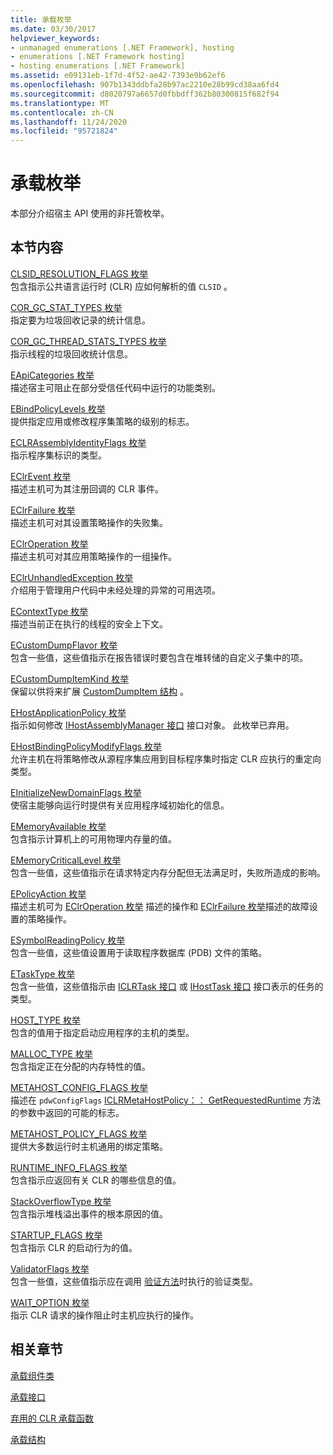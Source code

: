 ```yaml
---
title: 承载枚举
ms.date: 03/30/2017
helpviewer_keywords:
- unmanaged enumerations [.NET Framework], hosting
- enumerations [.NET Framework hosting]
- hosting enumerations [.NET Framework]
ms.assetid: e09131eb-1f7d-4f52-ae42-7393e9b62ef6
ms.openlocfilehash: 907b1343ddbfa28b97ac2210e28b99cd38aa6fd4
ms.sourcegitcommit: d8020797a6657d0fbbdff362b80300815f682f94
ms.translationtype: MT
ms.contentlocale: zh-CN
ms.lasthandoff: 11/24/2020
ms.locfileid: "95721824"
---
```

# <a name="hosting-enumerations"></a>承载枚举

本部分介绍宿主 API 使用的非托管枚举。  
  
## <a name="in-this-section"></a>本节内容  

 [CLSID_RESOLUTION_FLAGS 枚举](clsid-resolution-flags-enumeration.md)  
 包含指示公共语言运行时 (CLR) 应如何解析的值 `CLSID` 。  
  
 [COR_GC_STAT_TYPES 枚举](cor-gc-stat-types-enumeration.md)  
 指定要为垃圾回收记录的统计信息。  
  
 [COR_GC_THREAD_STATS_TYPES 枚举](cor-gc-thread-stats-types-enumeration.md)  
 指示线程的垃圾回收统计信息。  
  
 [EApiCategories 枚举](eapicategories-enumeration.md)  
 描述宿主可阻止在部分受信任代码中运行的功能类别。  
  
 [EBindPolicyLevels 枚举](ebindpolicylevels-enumeration.md)  
 提供指定应用或修改程序集策略的级别的标志。  
  
 [ECLRAssemblyIdentityFlags 枚举](eclrassemblyidentityflags-enumeration.md)  
 指示程序集标识的类型。  
  
 [EClrEvent 枚举](eclrevent-enumeration.md)  
 描述主机可为其注册回调的 CLR 事件。  
  
 [EClrFailure 枚举](eclrfailure-enumeration.md)  
 描述主机可对其设置策略操作的失败集。  
  
 [EClrOperation 枚举](eclroperation-enumeration.md)  
 描述主机可对其应用策略操作的一组操作。  
  
 [EClrUnhandledException 枚举](eclrunhandledexception-enumeration.md)  
 介绍用于管理用户代码中未经处理的异常的可用选项。  
  
 [EContextType 枚举](econtexttype-enumeration.md)  
 描述当前正在执行的线程的安全上下文。  
  
 [ECustomDumpFlavor 枚举](ecustomdumpflavor-enumeration.md)  
 包含一些值，这些值指示在报告错误时要包含在堆转储的自定义子集中的项。  
  
 [ECustomDumpItemKind 枚举](ecustomdumpitemkind-enumeration.md)  
 保留以供将来扩展 [CustomDumpItem 结构](customdumpitem-structure.md) 。  
  
 [EHostApplicationPolicy 枚举](ehostapplicationpolicy-enumeration.md)  
 指示如何修改 [IHostAssemblyManager 接口](ihostassemblymanager-interface.md) 接口对象。 此枚举已弃用。  
  
 [EHostBindingPolicyModifyFlags 枚举](ehostbindingpolicymodifyflags-enumeration.md)  
 允许主机在将策略修改从源程序集应用到目标程序集时指定 CLR 应执行的重定向类型。  
  
 [EInitializeNewDomainFlags 枚举](einitializenewdomainflags-enumeration.md)  
 使宿主能够向运行时提供有关应用程序域初始化的信息。  
  
 [EMemoryAvailable 枚举](ememoryavailable-enumeration.md)  
 包含指示计算机上的可用物理内存量的值。  
  
 [EMemoryCriticalLevel 枚举](ememorycriticallevel-enumeration.md)  
 包含一些值，这些值指示在请求特定内存分配但无法满足时，失败所造成的影响。  
  
 [EPolicyAction 枚举](epolicyaction-enumeration.md)  
 描述主机可为 [EClrOperation 枚举](eclroperation-enumeration.md) 描述的操作和 [EClrFailure 枚举](eclrfailure-enumeration.md)描述的故障设置的策略操作。  
  
 [ESymbolReadingPolicy 枚举](esymbolreadingpolicy-enumeration.md)  
 包含一些值，这些值设置用于读取程序数据库 (PDB) 文件的策略。  
  
 [ETaskType 枚举](etasktype-enumeration.md)  
 包含一些值，这些值指示由 [ICLRTask 接口](iclrtask-interface.md) 或 [IHostTask 接口](ihosttask-interface.md) 接口表示的任务的类型。  
  
 [HOST_TYPE 枚举](host-type-enumeration.md)  
 包含的值用于指定启动应用程序的主机的类型。  
  
 [MALLOC_TYPE 枚举](malloc-type-enumeration.md)  
 包含指定正在分配的内存特性的值。  
  
 [METAHOST_CONFIG_FLAGS 枚举](metahost-config-flags-enumeration.md)  
 描述在 `pdwConfigFlags` [ICLRMetaHostPolicy：： GetRequestedRuntime](iclrmetahostpolicy-getrequestedruntime-method.md) 方法的参数中返回的可能的标志。  
  
 [METAHOST_POLICY_FLAGS 枚举](metahost-policy-flags-enumeration.md)  
 提供大多数运行时主机通用的绑定策略。  
  
 [RUNTIME_INFO_FLAGS 枚举](runtime-info-flags-enumeration.md)  
 包含指示应返回有关 CLR 的哪些信息的值。  
  
 [StackOverflowType 枚举](stackoverflowtype-enumeration.md)  
 包含指示堆栈溢出事件的根本原因的值。  
  
 [STARTUP_FLAGS 枚举](startup-flags-enumeration.md)  
 包含指示 CLR 的启动行为的值。  
  
 [ValidatorFlags 枚举](validatorflags-enumeration.md)  
 包含一些值，这些值指示应在调用 [验证方法](iclrvalidator-validate-method.md)时执行的验证类型。  
  
 [WAIT_OPTION 枚举](wait-option-enumeration.md)  
 指示 CLR 请求的操作阻止时主机应执行的操作。  
  
## <a name="related-sections"></a>相关章节  

 [承载组件类](hosting-coclasses.md)  
  
 [承载接口](hosting-interfaces.md)  
  
 [弃用的 CLR 承载函数](deprecated-clr-hosting-functions.md)  
  
 [承载结构](hosting-structures.md)
